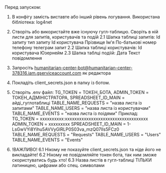 ﻿Перед запуском:
1. В конфігу замість <level value="DEBUG" /> виставте <level value="ERROR" /> або інший рівень логування. Використана бібліотека: log4net
2. Створіть або використайте вже існуючу гугл-таблицю. Своріть в ній листи для запитів, користувачів та подій
2.1 Шапка таблиці запитів: Id запиту	тип запиту	Id користувача	Прізвище	Ім'я 	По-батькові	номер телефону	телеграм	запит
2.2 Шапка таблиці користувачів: Id користувача	Юзернейм
2.3 Шапка таблці подіій: Дата	Текст повідомлення
3. Запросіть humanitarian-center-bot@humanitarian-center-378316.iam.gserviceaccount.com як редактора
4. Покладіть client_secrets.json в папку із ботом.
5. Створіть .env файл:
TG_TOKEN = ТОКЕН_БОТА,
ADMIN_TOKEN = ТОКЕН_АДМІНІСТРАТОРА,
SPREADSHEET_ID_MAIN = айді_гуглотаблиці
TABLE_NAME_REQUESTS = "назва листа із запитами"
TABLE_NAME_USERS = "назва листа із користувачам"
TABLE_NAME_EVENTS = "назва листа із поідями"
Приклад:
TG_TOKEN = хххххххххх:ххххххххххххххххххххххххххххххххххх
ADMIN_TOKEN = ххххххххх
SPREADSHEET_ID_MAIN = 1-LsGwVYi8Yihu5AVVyGlRLP0S03va_mzQ07IIs5FCz0
TABLE_NAME_REQUESTS = "Requests"
TABLE_NAME_USERS = "Users"
TABLE_NAME_EVENTS = "Events"

6. !ВАЖЛИВО!
6.1 Нікому не показуйте client_secrets.json та ніде його не викладайте!
6.2 Нікому не повідомляйте токен бота, так ним зможе скористуватись будь хто!
6.3 Назва листів в гугл-таблиці ТІЛЬКИ латиницею, цифрами або спец. символами